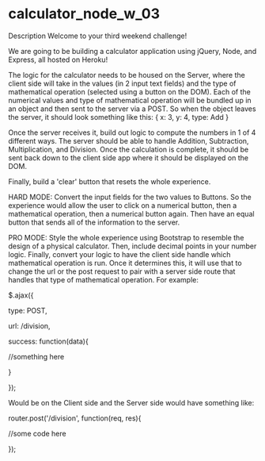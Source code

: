 # calculator_node_w_03

Description
Welcome to your third weekend challenge!

We are going to be building a calculator application using jQuery, Node, and Express, all hosted on Heroku!

The logic for the calculator needs to be housed on the Server, where the client side will take in the values (in 2 input text fields) 
and the type of mathematical operation (selected using a button on the DOM). Each of the numerical values and type of mathematical 
operation will be bundled up in an object and then sent to the server via a POST. So when the object leaves the server, it should 
look something like this: { x: 3, y: 4, type: Add }

Once the server receives it, build out logic to compute the numbers in 1 of 4 different ways. The server should be able to handle 
Addition, Subtraction, Multiplication, and Division. Once the calculation is complete, it should be sent back down to the client side 
app where it should be displayed on the DOM.

Finally, build a 'clear' button that resets the whole experience.

HARD MODE:
Convert the input fields for the two values to Buttons. So the experience would allow the user to click on a numerical button, then 
a mathematical operation, then a numerical button again. Then have an equal button that sends all of the information to the server.

PRO MODE:
Style the whole experience using Bootstrap to resemble the design of a physical calculator. Then, include decimal points in your 
number logic. Finally, convert your logic to have the client side handle which mathematical operation is run. Once it determines 
this, it will use that to change the url or the post request to pair with a server side route that handles that type of mathematical 
operation. For example:

$.ajax({

type: POST,

url: /division,

success: function(data){

//something here

}

});

Would be on the Client side and the Server side would have something like:

router.post('/division', function(req, res){

//some code here

});
